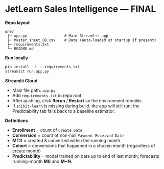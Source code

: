 
# JetLearn Sales Intelligence — FINAL

**Repo layout**
```
one/
 ├─ app.py                 # Main Streamlit app
 ├─ Master_sheet_DB.csv    # Data (auto-loaded at startup if present)
 ├─ requirements.txt
 └─ README.md
```

**Run locally**
```bash
pip install -U -r requirements.txt
streamlit run app.py
```

**Streamlit Cloud**
- Main file path: `app.py`
- Add `requirements.txt` in repo root.
- After pushing, click **Rerun** / **Restart** so the environment rebuilds.
- If `scikit-learn` is missing during build, the app will still run; the Predictability tab falls back to a baseline estimator.

**Definitions**
- **Enrollment** = count of `Create Date`
- **Conversion** = count of non-null `Payment Received Date`
- **MTD** = created & converted within the running month
- **Cohort** = conversions that happened in a chosen month (regardless of create month)
- **Predictability** = model trained on data up to end of last month; forecasts running-month **M0** and **M−N**.
